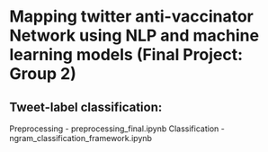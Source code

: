 #  Mapping twitter anti-vaccinator Network using NLP and machine learning models (Final Project: Group 2)

## Tweet-label classification:
   Preprocessing - preprocessing_final.ipynb
   Classification - ngram_classification_framework.ipynb
